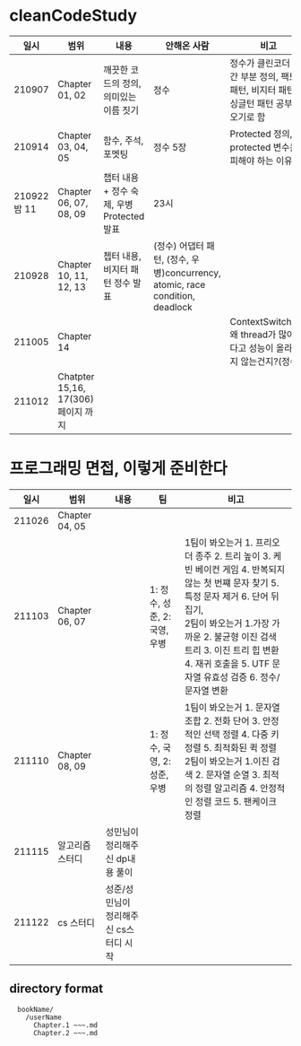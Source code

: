 # cleanCodeStudy

|일시|범위|내용|안해온 사람|비고|
|----|----|----|----|----|
|210907|Chapter 01, 02|깨끗한 코드의 정의, 의미있는 이름 짓기|정수|정수가 클린코더 시간 부분 정의, 팩토리 패턴, 비지터 패턴, 싱글턴 패턴 공부해오기로 함|
|210914|Chapter 03, 04, 05|함수, 주석, 포멧팅|정수 5장|Protected 정의, protected 변수를 피해야 하는 이유|
|210922 밤 11|Chapter 06, 07, 08, 09|챕터 내용 + 정수 숙제, 우병 Protected 발표 | 23시|
|210928|Chapter 10, 11, 12, 13|쳅터 내용, 비지터 패턴 정수 발표|(정수) 어댑터 패턴, (정수, 우병)concurrency, atomic, race condition, deadlock|
|211005|Chapter 14|||ContextSwitching, 왜 thread가 많아진다고 성능이 올라가지 않는건지?(정수)|
|211012|Chatpter 15,16, 17(306)페이지 까지||||


# 프로그래밍 면접, 이렇게 준비한다
|일시|범위|내용|팀|비고|
|----|----|----|----|----|
|211026|Chapter 04, 05|||
|211103|Chapter 06, 07||1: 정수, 성준, 2: 국영, 우병|1팀이 봐오는거 1. 프리오더 종주 2. 트리 높이 3. 케빈 베이컨 게임 4. 반복되지 않는 첫 번쨰 문자 찾기 5. 특정 문자 제거 6. 단어 뒤집기, <br> 2팀이 봐오는거 1.가장 가까운 2. 불균형 이진 검색 트리 3. 이진 트리 힙 변환 4. 재귀 호출을 5. UTF 문자열 유효성 검증 6. 정수/문자열 변환|
|211110|Chapter 08, 09||1: 정수, 국영, 2: 성준, 우병|1팀이 봐오는거 1. 문자열 조합 2. 전화 단어 3. 안정적인 선택 정렬 4. 다중 키 정렬 5. 최적화된 퀵 정렬 <br> 2팀이 봐오는거 1.이진 검색 2. 문자열 순열 3. 최적의 정렬 알고리즘 4. 안정적인 정렬 코드 5. 팬케이크 정렬|
|211115|알고리즘 스터디|성민님이 정리해주신 dp내용 풀이|||
|211122|cs 스터디|성준/성민님이 정리해주신 cs스터디 시작|||

## directory format
```
  bookName/
    /userName
      Chapter.1 ~~~.md
      Chapter.2 ~~~.md
```
